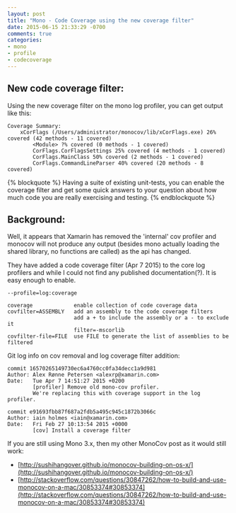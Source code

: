 ```yaml
---
layout: post
title: "Mono - Code Coverage using the new coverage filter"
date: 2015-06-15 21:33:29 -0700
comments: true
categories: 
- mono
- profile
- codecoverage
---
```


## New code coverage filter:

Using the new coverage filter on the mono log profiler, you can get output like this:

    Coverage Summary:
    	xCorFlags (/Users/administrator/monocov/lib/xCorFlags.exe) 26% covered (42 methods - 11 covered)
    		<Module> ?% covered (0 methods - 1 covered)
    		CorFlags.CorFlagsSettings 25% covered (4 methods - 1 covered)
    		CorFlags.MainClass 50% covered (2 methods - 1 covered)
    		CorFlags.CommandLineParser 40% covered (20 methods - 8 covered)

{% blockquote %}
Having a suite of existing unit-tests, you can enable the coverage filter and get some quick answers to your question about how much code you are really exercising and testing.
{% endblockquote %}


## Background:

Well, it appears that Xamarin has removed the 'internal' cov profiler and monocov will not produce any output (besides mono actually loading the shared library, no functions are called) as the api has changed.

They have added a code coverage filter (Apr 7 2015) to the core log profilers and while I could not find any published documentation(?). It is easy enough to enable.

    --profile=log:coverage

    coverage             enable collection of code coverage data
    covfilter=ASSEMBLY   add an assembly to the code coverage filters
                         add a + to include the assembly or a - to exclude it
                         filter=-mscorlib
    covfilter-file=FILE  use FILE to generate the list of assemblies to be filtered

Git log info on cov removal and log coverage filter addition:

    commit 16570265149730ec6a4760cc0fa34decc1a9d981
    Author: Alex Rønne Petersen <alexrp@xamarin.com>
    Date:   Tue Apr 7 14:51:27 2015 +0200
            [profiler] Remove old mono-cov profiler.
            We're replacing this with coverage support in the log profiler.
    
    commit e91693fbb87f687a2fdb5a495c945c1872b3066c
    Author: iain holmes <iain@xamarin.com>
    Date:   Fri Feb 27 10:13:54 2015 +0000
            [cov] Install a coverage filter
    

If you are still using Mono 3.x, then my other MonoCov post as it would still work:

* [http://sushihangover.github.io/monocov-building-on-os-x/](http://sushihangover.github.io/monocov-building-on-os-x/)
* [http://stackoverflow.com/questions/30847262/how-to-build-and-use-monocov-on-a-mac/30853374#30853374](http://stackoverflow.com/questions/30847262/how-to-build-and-use-monocov-on-a-mac/30853374#30853374)
